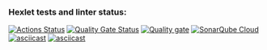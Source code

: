 ### Hexlet tests and linter status:
[![Actions Status](https://github.com/Gera-Bukhman/frontend-project-44/actions/workflows/hexlet-check.yml/badge.svg)](https://github.com/Gera-Bukhman/frontend-project-44/actions)
[![Quality Gate Status](https://sonarcloud.io/api/project_badges/measure?project=Gera-Bukhman_frontend-project-44&metric=alert_status)](https://sonarcloud.io/summary/new_code?id=Gera-Bukhman_frontend-project-44)
[![Quality gate](https://sonarcloud.io/api/project_badges/quality_gate?project=Gera-Bukhman_frontend-project-44)](https://sonarcloud.io/summary/new_code?id=Gera-Bukhman_frontend-project-44)
[![SonarQube Cloud](https://sonarcloud.io/images/project_badges/sonarcloud-light.svg)](https://sonarcloud.io/summary/new_code?id=Gera-Bukhman_frontend-project-44)
[![asciicast](https://asciinema.org/a/9kV9uROcRljyI2l2PctsUo3bp.svg)](https://asciinema.org/a/9kV9uROcRljyI2l2PctsUo3bp)
[![asciicast](https://asciinema.org/a/cJHAygjkjN5GqKj4E1vBoP84c.svg)](https://asciinema.org/a/cJHAygjkjN5GqKj4E1vBoP84c)

